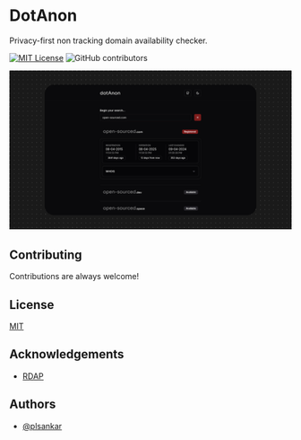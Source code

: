 # DotAnon

Privacy-first non tracking domain availability checker.

[![MIT License](https://img.shields.io/badge/License-MIT-green.svg)](https://choosealicense.com/licenses/mit/)
![GitHub contributors](https://img.shields.io/github/contributors/plsankar/dotanon)

![App Screenshot](./screenshot.jpg)

## Contributing

Contributions are always welcome!

## License

[MIT](https://choosealicense.com/licenses/mit/)

## Acknowledgements

-   [RDAP](https://rdap.org/)

## Authors

-   [@plsankar](https://www.github.com/plsankar)
